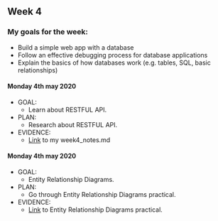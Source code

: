 ## Week 4

### My goals for the week:

* Build a simple web app with a database
* Follow an effective debugging process for database applications
* Explain the basics of how databases work (e.g. tables, SQL, basic relationships)

#### Monday 4th may 2020

* GOAL: 
   * Learn about RESTFUL API.
* PLAN:
   * Research about RESTFUL API.
* EVIDENCE:
   * [Link](https://github.com/mbrad26/MyLearningTracker/blob/master/notes_to_self/week4_notes.md) to my week4_notes.md
 
 #### Monday 4th may 2020

* GOAL: 
   * Entity Relationship Diagrams.
* PLAN:
   * Go through Entity Relationship Diagrams practical.
* EVIDENCE:
   * [Link](https://github.com/mbrad26/tdd-practicals/tree/master/entity-relationships) to Entity Relationship Diagrams practical.
 
